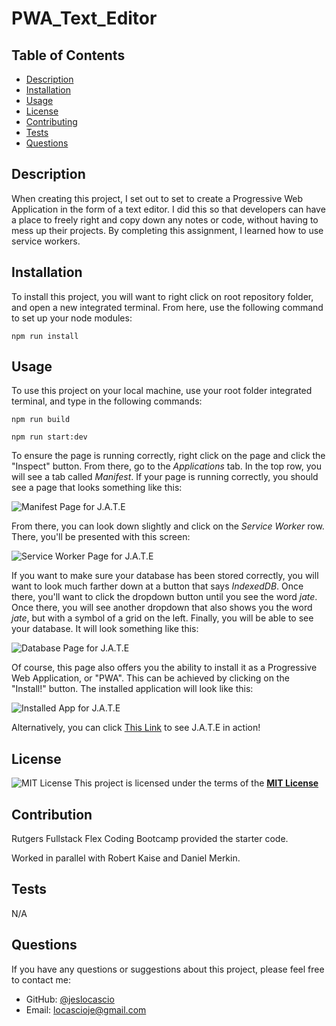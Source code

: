 # PWA_Text_Editor

## Table of Contents
  - [Description](#description)
  - [Installation](#installation)
  - [Usage](#usage)
  - [License](#license)
  - [Contributing](#contributing)
  - [Tests](#tests)
  - [Questions](#questions)

  ## Description
  When creating this project, I set out to set to create a Progressive Web Application in the form of a text editor. I did this so that developers can have a place to freely right and copy down any notes or code, without having to mess up their projects. By completing this assignment, I learned how to use service workers.

 ## Installation
   To install this project, you will want to right click on root repository folder, and open a new integrated terminal. From here, use the following command to set up your node modules:

  ```npm run install```

  
  ## Usage
  To use this project on your local machine, use your root folder integrated terminal, and type in the following commands:
  
  ```npm run build```

  ```npm run start:dev```

 To ensure the page is running correctly, right click on the page and click the "Inspect" button. From there, go to the *Applications* tab. In the top row, you will see a tab called *Manifest*. If your page is running correctly, you should see a page that looks something like this:
 
  ![Manifest Page for J.A.T.E](./client/src/images/Manifest_Page.png)

From there, you can look down slightly and click on the *Service Worker* row. There, you'll be presented with this screen:

  ![Service Worker Page for J.A.T.E](./client/src/images/Service_Worker_Page.png)

If you want to make sure your database has been stored correctly, you will want to look much farther down at a button that says *IndexedDB*. Once there, you'll want to click the dropdown button until you see the word *jate*. Once there, you will see another dropdown that also shows you the word *jate*, but with a symbol of a grid on the left. Finally, you will be able to see your database. It will look something like this:

  ![Database Page for J.A.T.E](./client/src/images/Database_Page.png)


Of course, this page also offers you the ability to install it as a Progressive Web Application, or "PWA". This can be achieved by clicking on the "Install!" button. The installed application will look like this:


  ![Installed App for J.A.T.E](./client/src/images/Installed_App.png)

Alternatively, you can click [This Link](https://pwa-test-editor-jeslocascio-d9f1ad1ab017.herokuapp.com/) to see J.A.T.E in action!
 
 ## License
 ![MIT License](https://img.shields.io/badge/License-MIT-yellow.svg)
  This project is licensed under the terms of the **[MIT License](https://opensource.org/licenses/MIT)**
  
  ## Contribution
  
Rutgers Fullstack Flex Coding Bootcamp provided the starter code.

Worked in parallel with Robert Kaise and Daniel Merkin.

## Tests
  
  N/A

  ## Questions
  If you have any questions or suggestions about this project, please feel free to contact me:
- GitHub: [@jeslocascio](http://github.com/jeslocascio)
- Email: locascioje@gmail.com

